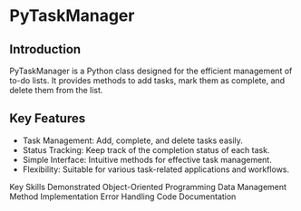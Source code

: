 # PyTaskManager


## Introduction
PyTaskManager is a Python class designed for the efficient management of to-do lists. It provides methods to add tasks, mark them as complete, and delete them from the list.


## Key Features
- Task Management: Add, complete, and delete tasks easily.
- Status Tracking: Keep track of the completion status of each task.
- Simple Interface: Intuitive methods for effective task management.
- Flexibility: Suitable for various task-related applications and workflows.

Key Skills Demonstrated
Object-Oriented Programming
Data Management
Method Implementation
Error Handling
Code Documentation
